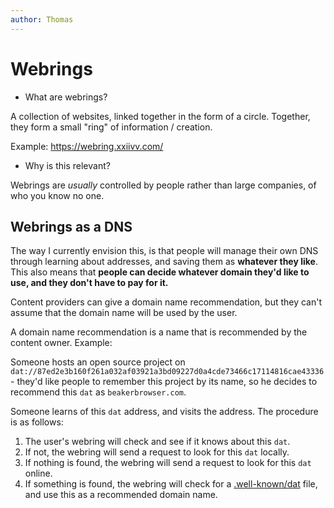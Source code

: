 ```yaml
---
author: Thomas
---
```

# Webrings

- What are webrings?

A collection of websites, linked together in the form of a circle. Together, they form a small "ring" of information / creation.

Example: https://webring.xxiivv.com/

- Why is this relevant?

Webrings are _usually_ controlled by people rather than large companies, of who you know no one.


## Webrings as a DNS


The way I currently envision this, is that people will manage their own DNS through learning about addresses, and saving them as **whatever they like**. This also means that **people can decide whatever domain they'd like to use, and they don't have to pay for it.**

Content providers can give a domain name recommendation, but they can't assume that the domain name will be used by the user.

A domain name recommendation is a name that is recommended by the content owner. Example: 

Someone hosts an open source project on `dat://87ed2e3b160f261a032af03921a3bd09227d0a4cde73466c17114816cae43336` - they'd like people to remember this project by its name, so he decides to recommend this `dat` as `beakerbrowser.com`. 

Someone learns of this `dat` address, and visits the address. The procedure is as follows:

1. The user's webring will check and see if it knows about this `dat`.
2. If not, the webring will send a request to look for this `dat` locally.
3. If nothing is found, the webring will send a request to look for this `dat` online.
4. If something is found, the webring will check for a [.well-known/dat](https://beakerbrowser.com/docs/guides/use-a-domain-name-with-dat#well-knowndat) file, and use this as a recommended domain name.

